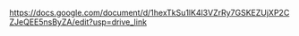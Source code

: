 https://docs.google.com/document/d/1hexTkSu1lK4l3VZrRy7GSKEZUjXP2CZJeQEE5nsByZA/edit?usp=drive_link
